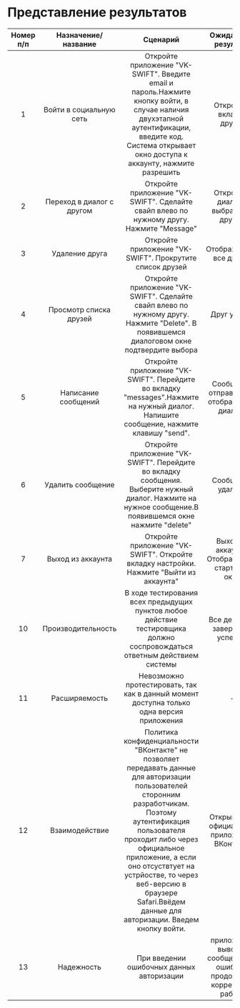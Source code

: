 # Представление результатов

| Номер п/п | Назначение/название | Сценарий | Ожидаемый результат | Фактический результат | Оценка | 
| :------: | :------: | :------: | :------: | :------: | :------: |
| 1 | Войти в социальную сеть | Откройте приложение "VK-SWIFT". Введите email и пароль.Нажмите кнопку войти, в случае наличия двухэтапной аутентификации, введите код. Система открывает окно доступа к аккаунту, нажмите разрешить|Откроется вкладка друзья | Откроется вкладка друзья | PASS |
| 2 | Переход в диалог с другом | Откройте приложение "VK-SWIFT". Сделайте свайп влево по нужному другу. Нажмите "Message"| Откроется диалог с выбранным другом| Откроется диалог с выбранным другом | PASS |
| 3 | Удаление друга | Откройте приложение "VK-SWIFT". Прокрутите список друзей| Отображаются все друзья| Отображаются все друзья| PASS |
| 4 | Просмотр списка друзей | Откройте приложение "VK-SWIFT". Сделайте свайп влево по нужному другу. Нажмите "Delete". В появившемся диалоговом окне подтвердите выбора| Друг удален| Друг удален| PASS |
| 5 | Написание сообщений| Откройте приложение "VK-SWIFT". Перейдите во вкладку "messages".Нажмите на нужный диалог. Напишите сообщение, нажмите клавишу "send".| Сообщение отправлено и отображено в диалоге|Сообщение отправлено и отображено в диалоге| PASS |
| 6 | Удалить сообщение | Откройте приложение "VK-SWIFT". Перейдите во вкладку сообщения. Выберите нужный диалог. Нажмите на нужное сообщение.В появившемся окне нажмите "delete"| Сообщение удалено| Сообщение удалено| PASS |
| 7 | Выход из аккаунта | Откройте приложение "VK-SWIFT". Откройте вкладку настройки. Нажмите "Выйти из аккаунта"|Выход из аккаунта. Отображается стартовое окно|Выход из аккаунта. Отображается стартовое окноя| PASS |
| 10 | Производительность | В ходе тестирования всех предыдущих пунктов любое действие тестировщика должно соспровождаться ответным действием системы | Все действия завершены успешно | Все действия завершены успешно | pass |
| 11 | Расширяемость | Невозможно протестировать, так как в данный момент доступна только одна версия приложения | - | - | - |
| 12 | Взаимодействие | Политика конфиденциальности "ВКонтакте" не позволяет передавать данные для авторизации пользователей сторонним разработчикам. Поэтому аутентификация пользователя проходит либо через официальное приложение, а если оно отсуствтует на устрйостве, то через веб-версию в браузере Safari.Ввёдем данные для авторизации. Введем кнопку войти. | Открывается официальное приложение ВКонтакте | Открывается официальное приложение ВКонтакте | PASS |
| 13 | Надежность | При введении ошибочных данных авторизации | приложение выводит сообщение об ошибке и продолжает корректную работу | приложение выводит сообщение об ошибке и продолжает корректную работу | PASS |

